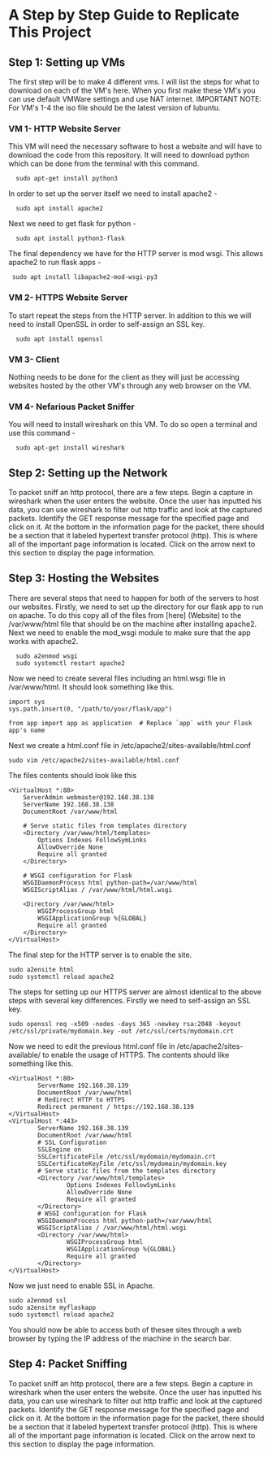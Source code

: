 # A Step by Step Guide to Replicate This Project
## Step 1: Setting up VMs
The first step will be to make 4 different vms. I will list the steps for what to download on each of the VM's here. When you first make these VM's you can use default VMWare settings and use NAT internet.
IMPORTANT NOTE: For VM's 1-4 the iso file should be the latest version of lubuntu.
### VM 1- HTTP Website Server
This VM will need the necessary software to host a website and will have to download the code from this repository.
It will need to download python which can be done from the terminal with this command. 
```
  sudo apt-get install python3
```
In order to set up the server itself we need to install apache2 -
```
  sudo apt install apache2 
```
Next we need to get flask for python - 
```
  sudo apt install python3-flask
```
The final dependency we have for the HTTP server is mod wsgi. This allows apache2 to run flask apps -
```
 sudo apt install libapache2-mod-wsgi-py3
```
### VM 2- HTTPS Website Server
To start repeat the steps from the HTTP server. In addition to this we will need to install OpenSSL in order to self-assign an SSL key.
```
  sudo apt install openssl
```

### VM 3- Client
Nothing needs to be done for the client as they will just be accessing websites hosted by the other VM's through any web browser on the VM.

### VM 4- Nefarious Packet Sniffer
You will need to install wireshark on this VM. To do so open a terminal and use this command -
```
  sudo apt-get install wireshark
```

## Step 2: Setting up the Network
To packet sniff an http protocol, there are a few steps. 
Begin a capture in wireshark when the user enters the website. 
Once the user has inputted his data, you can use wireshark to filter out http traffic and look at the captured packets. 
Identify the GET response message for the specified page and click on it.
At the bottom in the information page for the packet, there should be a section that it labeled hypertext transfer protocol (http). This is where all of the important page information is located.
Click on the arrow next to this section to display the page information.


## Step 3: Hosting the Websites
There are several steps that need to happen for both of the servers to host our websites. Firstly, we need to set up the directory for our flask app to run on apache. To do this copy all of the files from [here] (Website) to the /var/www/html file that should be on the machine after installing apache2. Next we need to enable the mod_wsgi module to make sure that the app works with apache2.
```
  sudo a2enmod wsgi
  sudo systemctl restart apache2
```
Now we need to create several files including an html.wsgi file in /var/www/html. It should look something like this.
```
import sys
sys.path.insert(0, "/path/to/your/flask/app")

from app import app as application  # Replace `app` with your Flask app's name
```
Next we create a html.conf file in /etc/apache2/sites-available/html.conf
```
sudo vim /etc/apache2/sites-available/html.conf
```
The files contents should look like this
```
<VirtualHost *:80>
    ServerAdmin webmaster@192.168.38.138
    ServerName 192.168.38.138  
    DocumentRoot /var/www/html

    # Serve static files from templates directory
    <Directory /var/www/html/templates>
        Options Indexes FollowSymLinks
        AllowOverride None
        Require all granted
    </Directory>

    # WSGI configuration for Flask
    WSGIDaemonProcess html python-path=/var/www/html
    WSGIScriptAlias / /var/www/html/html.wsgi

    <Directory /var/www/html>
        WSGIProcessGroup html
        WSGIApplicationGroup %{GLOBAL}
        Require all granted
    </Directory>
</VirtualHost>

```
The final step for the HTTP server is to enable the site.
```
sudo a2ensite html
sudo systemctl reload apache2
```
The steps for setting up our HTTPS server are almost identical to the above steps with several key differences. Firstly we need to self-assign an SSL key.
```
sudo openssl req -x509 -nodes -days 365 -newkey rsa:2048 -keyout /etc/ssl/private/mydomain.key -out /etc/ssl/certs/mydomain.crt
```
Now we need to edit the previous html.conf file in /etc/apache2/sites-available/ to enable the usage of HTTPS. The contents should like something like this.
```
<VirtualHost *:80> 
        ServerName 192.168.38.139 
        DocumentRoot /var/www/html 
        # Redirect HTTP to HTTPS 
        Redirect permanent / https://192.168.38.139 
</VirtualHost> 
<VirtualHost *:443> 
        ServerName 192.168.38.139 
        DocumentRoot /var/www/html 
        # SSL Configuration 
        SSLEngine on 
        SSLCertificateFile /etc/ssl/mydomain/mydomain.crt 
        SSLCertificateKeyFile /etc/ssl/mydomain/mydomain.key 
        # Serve static files from the templates directory 
        <Directory /var/www/html/templates> 
                Options Indexes FollowSymLinks 
                AllowOverride None 
                Require all granted 
        </Directory> 
        # WSGI configuration for Flask 
        WSGIDaemonProcess html python-path=/var/www/html
        WSGIScriptAlias / /var/www/html/html.wsgi 
        <Directory /var/www/html> 
                WSGIProcessGroup html 
                WSGIApplicationGroup %{GLOBAL} 
                Require all granted 
        </Directory> 
</VirtualHost>

```
Now we just need to enable SSL in Apache.
```
sudo a2enmod ssl
sudo a2ensite myflaskapp
sudo systemctl reload apache2
```
You should now be able to access both of thesee sites through a web browser by typing the IP address of the machine in the search bar.
## Step 4: Packet Sniffing
To packet sniff an http protocol, there are a few steps. 
Begin a capture in wireshark when the user enters the website. 
Once the user has inputted his data, you can use wireshark to filter out http traffic and look at the captured packets. 
Identify the GET response message for the specified page and click on it.
At the bottom in the information page for the packet, there should be a section that it labeled hypertext transfer protocol (http). This is where all of the important page information is located.
Click on the arrow next to this section to display the page information.
